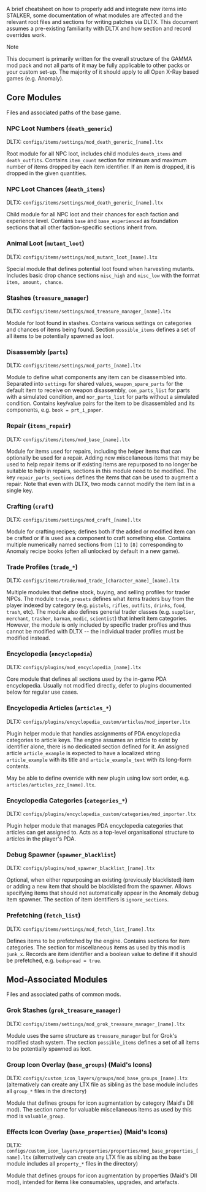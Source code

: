 A brief cheatsheet on how to properly add and integrate new items into STALKER, some documentation of what modules are affected and the relevant root files and sections for writing patches via DLTX. This document assumes a pre-existing familiarity with DLTX and how section and record overrides work.

> [!NOTE]
> This document is primarily written for the overall structure of the GAMMA mod pack and not all parts of it may be fully applicable to other packs or your custom set-up. The majority of it should apply to all Open X-Ray based games (e.g. Anomaly).

## Core Modules

Files and associated paths of the base game.

### NPC Loot Numbers (`death_generic`)

DLTX: `configs/items/settings/mod_death_generic_[name].ltx`

Root module for all NPC loot, includes child modules `death_items` and `death_outfits`. Contains `item_count` section for minimum and maximum number of items dropped by each item identifier. If an item is dropped, it is dropped in the given quantities.

### NPC Loot Chances (`death_items`)

DLTX: `configs/items/settings/mod_death_generic_[name].ltx`

Child module for all NPC loot and their chances for each faction and experience level. Contains `base` and `base_experienced` as foundation sections that all other faction-specific sections inherit from.

### Animal Loot (`mutant_loot`)

DLTX: `configs/items/settings/mod_mutant_loot_[name].ltx`

Special module that defines potential loot found when harvesting mutants. Includes basic drop chance sections `misc_high` and `misc_low` with the format `item, amount, chance`.

### Stashes (`treasure_manager`)

DLTX: `configs/items/settings/mod_treasure_manager_[name].ltx`

Module for loot found in stashes. Contains various settings on categories and chances of items being found. Section `possible_items` defines a set of all items to be potentially spawned as loot.

### Disassembly (`parts`)

DLTX: `configs/items/settings/mod_parts_[name].ltx`

Module to define what components any item can be disassembled into. Separated into `settings` for shared values, `weapon_spare_parts` for the default item to receive on weapon disassembly, `con_parts_list` for parts with a simulated condition, and `nor_parts_list` for parts without a simulated condition. Contains key/value pairs for the item to be disassembled and its components, e.g. `book = prt_i_paper`.

### Repair (`items_repair`)

DLTX: `configs/items/items/mod_base_[name].ltx`

Module for items used for repairs, including the helper items that can optionally be used for a repair. Adding new miscellaneous items that may be used to help repair items or if existing items are repurposed to no longer be suitable to help in repairs, sections in this module need to be modified. The key `repair_parts_sections` defines the items that can be used to augment a repair. Note that even with DLTX, two mods cannot modify the item list in a single key.

### Crafting (`craft`)

DLTX: `configs/items/settings/mod_craft_[name].ltx`

Module for crafting recipes; defines both if the added or modified item can be crafted or if is used as a component to craft something else. Contains multiple numerically named sections from `[1]` to `[8]` corresponding to Anomaly recipe books (often all unlocked by default in a new game).

### Trade Profiles (`trade_*`)

DLTX: `configs/items/trade/mod_trade_[character_name]_[name].ltx`

Multiple modules that define stock, buying, and selling profiles for trader NPCs. The module `trade_presets` defines what items traders buy from the player indexed by category (e.g. `pistols`, `rifles`, `outfits`, `drinks`, `food`, `trash`, etc). The module also defines generial trader classes (e.g. `supplier`, `merchant`, `trasher`, `barman`, `medic`, `scientist`) that inherit item categories. However, the module is only included by specific trader profiles and thus cannot be modified with DLTX -- the individual trader profiles must be modified instead.

### Encyclopedia (`encyclopedia`)

DLTX: `configs/plugins/mod_encyclopedia_[name].ltx`

Core module that defines all sections used by the in-game PDA encyclopedia. Usually not modified directly, defer to plugins documented below for regular use cases.

### Encyclopedia Articles (`articles_*`)

DLTX: `configs/plugins/encyclopedia_custom/articles/mod_importer.ltx`

Plugin helper module that handles assignments of PDA encyclopedia categories to article keys. The engine assumes an article to exist by identifier alone, there is no dedicated section defined for it. An assigned article `article_example` is expected to have a localized string `article_example` with its title and `article_example_text` with its long-form contents.

May be able to define override with new plugin using low sort order, e.g. `articles/articles_zzz_[name].ltx`.

### Encyclopedia Categories (`categories_*`)

DLTX: `configs/plugins/encyclopedia_custom/categories/mod_importer.ltx`

Plugin helper module that manages PDA encyclopedia categories that articles can get assigned to. Acts as a top-level organisational structure to articles in the player's PDA.

### Debug Spawner (`spawner_blacklist`)

DLTX: `configs/plugins/mod_spawner_blacklist_[name].ltx`

Optional, when either repurposing an existing (previously blacklisted) item or adding a new item that should be blacklisted from the spawner. Allows specifying items that should not automatically appear in the Anomaly debug item spawner. The section of item identifiers is `ignore_sections`.

### Prefetching (`fetch_list`)

DLTX: `configs/items/settings/mod_fetch_list_[name].ltx`

Defines items to be prefetched by the engine. Contains sections for item categories. The section for miscellaneous items as used by this mod is `junk_x`. Records are item identifier and a boolean value to define if it should be prefetched, e.g. `bedspread = true`.

## Mod-Associated Modules

Files and associated paths of common mods.

### Grok Stashes (`grok_treasure_manager`)

DLTX: `configs/items/settings/mod_grok_treasure_manager_[name].ltx`

Module uses the same structure as `treasure_manager` but for Grok's modified stash system. The section `possible_items` defines a set of all items to be potentially spawned as loot.

### Group Icon Overlay (`base_groups`) (Maid's Icons)

DLTX: `configs/custom_icon_layers/groups/mod_base_groups_[name].ltx` (alternatively can create any LTX file as sibling as the base module includes all `group_*` files in the directory)

Module that defines groups for icon augmentation by category (Maid's DII mod). The section name for valuable miscellaneous items as used by this mod is `valuable_group`.

### Effects Icon Overlay (`base_properties`) (Maid's Icons)

DLTX: `configs/custom_icon_layers/properties/properties/mod_base_properties_[name].ltx` (alternatively can create any LTX file as sibling as the base module includes all `property_*` files in the directory)

Module that defines groups for icon augmentation by properties (Maid's DII mod), intended for items like consumables, upgrades, and artefacts.